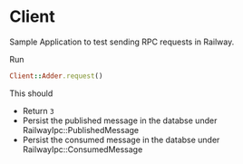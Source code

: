 # Client

Sample Application to test sending RPC requests in Railway.

Run 
```ruby
Client::Adder.request()
```
This should 
* Return `3`
* Persist the published message in the databse under RailwayIpc::PublishedMessage
* Persist the consumed message in the databse under RailwayIpc::ConsumedMessage
